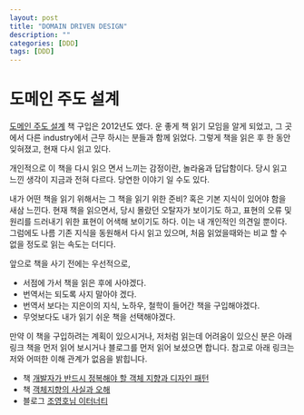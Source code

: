 ```yaml
---
layout: post
title: "DOMAIN DRIVEN DESIGN"
description: ""
categories: [DDD]
tags: [DDD]
---
```


# 도메인 주도 설계
[도메인 주도 설계](http://wikibook.co.kr/domain-driven-design/) 책 구입은 2012년도 였다.
운 좋게 책 읽기 모임을 알게 되었고, 그 곳에서 다른 industry에서 근무 하시는 분들과 함께 읽었다.
그렇게 책을 읽은 후 한 동안 잊혀졌고, 현재 다시 읽고 있다.

개인적으로 이 책을 다시 읽으 면서 느끼는 감정이란, 놀라움과 답답함이다. 당시 읽고 느낀 생각이 지금과 전혀 다르다. 당연한 이야기 일 수도 있다.

내가 어떤 책을 읽기 위해서는 그 책을 읽기 위한 준비? 혹은 기본 지식이 있어야 함을 새삼 느낀다.
현재 책을 읽으면서, 당시 몰랐던 오탈자가 보이기도 하고, 표현의 오류 및 원리를 드러내기 위한 표현이 어색해 보이기도 하다. 이는 내 개인적인 의견일 뿐이다.
그럼에도 나름 기존 지식을 동원해서 다시 읽고 있으며, 처음 읽었을때와는 비교 할 수 없을 정도로 읽는 속도는 더디다.

앞으로 책을 사기 전에는 우선적으로,

- 서점에 가서 책을 읽은 후에 사야겠다.
- 번역서는 되도록 사지 말아야 겠다.
- 번역서 보다는 지은이의 지식, 노하우, 철학이 들어간 책을 구입해야겠다.
- 무엇보다도 내가 읽기 쉬운 책을 선택해야겠다.

만약 이 책을 구입하려는 계획이 있으시거나, 저처럼 읽는데 어려움이 있으신 분은 아래 링크 책을 먼저 읽어 보시거나 블로그를 먼저 읽어 보셨으면 합니다. 참고로 아래 링크는 저와 어떠한 이해 관계가 없음을 밝힙니다.

- 책 [개발자가 반드시 정복해야 할 객체 지향과 디자인 패턴](http://intobooks.co.kr/xe/10747)
- 책 [객체지향의 사실과 오해](http://wikibook.co.kr/object-orientation/)
- 블로그 [조영호님 이터너티](http://aeternum.egloos.com/)